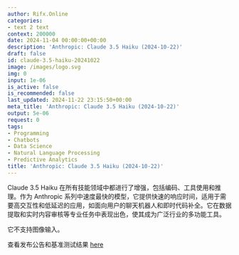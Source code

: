 ```yaml
---
author: Rifx.Online
categories:
- text 2 text
context: 200000
date: 2024-11-04 00:00:00+00:00
description: 'Anthropic: Claude 3.5 Haiku (2024-10-22)'
draft: false
id: claude-3.5-haiku-20241022
image: /images/logo.svg
img: 0
input: 1e-06
is_active: false
is_recommended: false
last_updated: 2024-11-22 23:15:50+00:00
meta_title: 'Anthropic: Claude 3.5 Haiku (2024-10-22)'
output: 5e-06
request: 0
tags:
- Programming
- Chatbots
- Data Science
- Natural Language Processing
- Predictive Analytics
title: 'Anthropic: Claude 3.5 Haiku (2024-10-22)'
---
```
















Claude 3.5 Haiku 在所有技能领域中都进行了增强，包括编码、工具使用和推理。作为 Anthropic 系列中速度最快的模型，它提供快速的响应时间，适用于需要高交互性和低延迟的应用，如面向用户的聊天机器人和即时代码补全。它在数据提取和实时内容审核等专业任务中表现出色，使其成为广泛行业的多功能工具。

它不支持图像输入。

查看发布公告和基准测试结果 [here](https://www.anthropic.com/news/3-5-models-and-computer-use)

